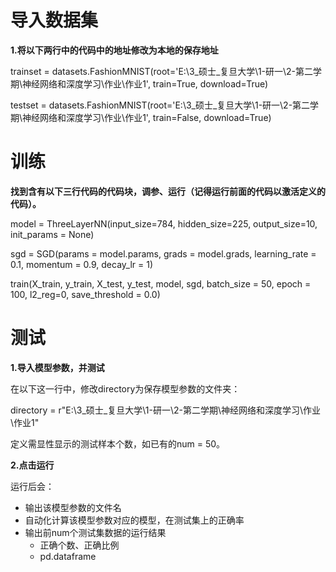 # 导入数据集
**1.将以下两行中的代码中的地址修改为本地的保存地址**

trainset = datasets.FashionMNIST(root='E:\\3_硕士_复旦大学\\1-研一\\2-第二学期\\神经网络和深度学习\\作业\\作业1', train=True, download=True)

testset = datasets.FashionMNIST(root='E:\\3_硕士_复旦大学\\1-研一\\2-第二学期\\神经网络和深度学习\\作业\\作业1', train=False, download=True)

# 训练
**找到含有以下三行代码的代码块，调参、运行（记得运行前面的代码以激活定义的代码）。**

model = ThreeLayerNN(input_size=784, hidden_size=225, output_size=10, init_params = None)

sgd = SGD(params = model.params, grads = model.grads, learning_rate = 0.1, momentum = 0.9, decay_lr = 1)

train(X_train, y_train, X_test, y_test, model, sgd, batch_size = 50, epoch = 100, l2_reg=0, save_threshold = 0.0)

# 测试
**1.导入模型参数，并测试**

在以下这一行中，修改directory为保存模型参数的文件夹：   

directory = r"E:\3_硕士_复旦大学\1-研一\2-第二学期\神经网络和深度学习\作业\作业1"

定义需显性显示的测试样本个数，如已有的num = 50。

**2.点击运行**

运行后会：
- 输出该模型参数的文件名
- 自动化计算该模型参数对应的模型，在测试集上的正确率
- 输出前num个测试集数据的运行结果
  - 正确个数、正确比例
  - pd.dataframe 
